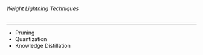 ###### Weight Lightning Techniques
-------------------------------------------------------
- Pruning
- Quantization
- Knowledge  Distillation
